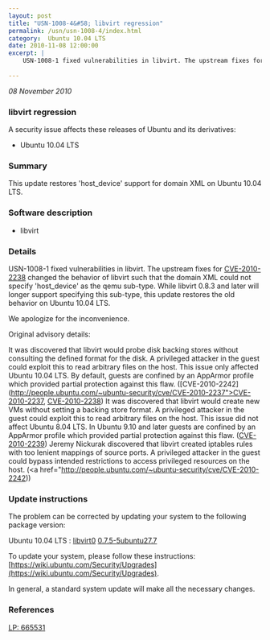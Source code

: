 ```yaml
---
layout: post
title: "USN-1008-4&#58; libvirt regression"
permalink: /usn/usn-1008-4/index.html
category:  Ubuntu 10.04 LTS
date: 2010-11-08 12:00:00
excerpt: |
    USN-1008-1 fixed vulnerabilities in libvirt. The upstream fixes for [CVE-2010-2238](http://people.ubuntu.com/~ubuntu-security/cve/CVE-2010-2238) changed the behavior of libvirt such that the domain XML could not specify &#39;host_device&#39; as the qemu sub-type. While libvirt 0.8.3 and later will longer support specifying this sub-type, this update restores the old behavior on Ubuntu 10.04 LTS.
    
--- 
```

 
 

*08 November 2010*

### libvirt regression

A security issue affects these releases of Ubuntu and its derivatives:

* Ubuntu 10.04 LTS

### Summary

This update restores &#39;host_device&#39; support for domain XML on Ubuntu 10.04 LTS.

### Software description

* libvirt 

### Details

USN-1008-1 fixed vulnerabilities in libvirt. The upstream fixes for [CVE-2010-2238](http://people.ubuntu.com/~ubuntu-security/cve/CVE-2010-2238) changed the behavior of libvirt such that the domain XML could not specify &#39;host_device&#39; as the qemu sub-type. While libvirt 0.8.3 and later will longer support specifying this sub-type, this update restores the old behavior on Ubuntu 10.04 LTS.

We apologize for the inconvenience.

Original advisory details:

 It was discovered that libvirt would probe disk backing stores without consulting the defined format for the disk. A privileged attacker in the guest could exploit this to read arbitrary files on the host. This issue only affected Ubuntu 10.04 LTS. By default, guests are confined by an AppArmor profile which provided partial protection against this flaw. ([CVE-2010-2242](http://people.ubuntu.com/~ubuntu-security/cve/CVE-2010-2237">CVE-2010-2237</a>, <a href="http://people.ubuntu.com/~ubuntu-security/cve/CVE-2010-2238">CVE-2010-2238</a>) It was discovered that libvirt would create new VMs without setting a backing store format. A privileged attacker in the guest could exploit this to read arbitrary files on the host. This issue did not affect Ubuntu 8.04 LTS. In Ubuntu 9.10 and later guests are confined by an AppArmor profile which provided partial protection against this flaw. (<a href="http://people.ubuntu.com/~ubuntu-security/cve/CVE-2010-2239">CVE-2010-2239</a>) Jeremy Nickurak discovered that libvirt created iptables rules with too lenient mappings of source ports. A privileged attacker in the guest could bypass intended restrictions to access privileged resources on the host. (<a href="http://people.ubuntu.com/~ubuntu-security/cve/CVE-2010-2242)) 

### Update instructions

The problem can be corrected by updating your system to the following package version:

Ubuntu 10.04 LTS
 : [libvirt0](https://launchpad.net/ubuntu/+source/libvirt) <span> [0.7.5-5ubuntu27.7](https://launchpad.net/ubuntu/+source/libvirt/0.7.5-5ubuntu27.7) </span> 

To update your system, please follow these instructions: [https://wiki.ubuntu.com/Security/Upgrades](https://wiki.ubuntu.com/Security/Upgrades).

In general, a standard system update will make all the necessary changes. 

### References

 
 [LP: 665531](https://launchpad.net/bugs/665531)
 

